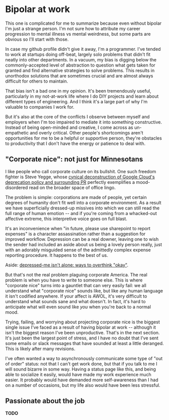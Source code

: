 # Bipolar at work
This one is complicated for me to summarize because even without bipolar I'm just a strange person. I'm not sure how to attribute my career progression to mental illness vs mental weirdness, but some parts are obvious so I'll start with those.

In case my github profile didn't give it away, I'm a programmer. I've tended to work at startups doing off-beat, largely solo problems that didn't fit neatly into other departments. In a vacuum, my bias is digging below the commonly-accepted level of abstraction to question what gets taken for granted and find alternative strategies to solve problems. This results in unorthodox solutions that are sometimes crucial and are almost always difficult for others to maintain.

That bias isn't a bad one in my opinion. It's been tremendously useful, particularly in my not-at-work life where I do DIY projects and learn about different types of engineering. And I think it's a large part of why I'm valuable to companies I work for.

But it's also at the core of the conflicts I observe between myself and employers when I'm too impaired to mediate it into something constructive. Instead of being open-minded and creative, I come across as un-empathetic and overly critical. Other people's shortcomings aren't opportunities for me to be a helpful or supportive person, they're obstacles to productivity that I don't have the energy or patience to deal with.


## "Corporate nice": not just for Minnesotans
I like people who call corporate culture on its bullshit. One such freedom fighter is Steve Yegge, whose [cynical deconstruction of Google Cloud's deprecation policy and surrounding PR](https://medium.com/@steve.yegge/dear-google-cloud-your-deprecation-policy-is-killing-you-ee7525dc05dc) perfectly exemplifies a mood-disordered read on the broader space of office lingo.

The problem is simple: corporations are made of people, yet certain degrees of humanity don't fit well into a corporate environment. As a result we have superficially dressed-up missives into which we can still read the full range of human emotion -- and if you're coming from a whacked-out affective extreme, this interpretive voice goes on full blast.

It's an inconvenience when "in future, please use sharepoint to report expenses" is a character assassination rather than a suggestion for improved workflow. Depression can be a real downer, leaving one to wish the sender had included an aside about us being a lovely person really, just with an adorably misguided sense of the admittedly complex expense reporting procedure. It happens to the best of us.

Aside: [depressed-me isn't alone: ways to overthink "okay"](https://www.insidehook.com/article/advice/the-difference-between-texting-k-ok-kk-explained).

But that's not the real problem plaguing corporate America. The real problem is when you have to write to someone else. This is where "corporate nice" turns into a gauntlet that can very easily fail: we all understand what "corporate nice" sounds like, but like any human language it isn't codified anywhere. If your affect is AWOL, it's very difficult to understand what sounds sane and what doesn't. In fact, it's hard to anticipate what will even sound like _you_ when you're back to a normal mood.

Trying, failing, and worrying about projecting corporate nice is the biggest single issue I've faced as a result of having bipolar at work -- although it isn't the biggest reason I've been unproductive. That's in the next section. It's just been the largest point of stress, and I have no doubt that I've sent some emails or slack messages that have sounded at least a little deranged. This is likely after many revisions.

I've often wanted a way to asynchronously communicate some type of "out of order" status: not that I can't get work done, but that if you talk to me I will sound bizarre in some way. Having a status page like this, and being able to socialize it easily, would have made my work experience much easier. It probably would have demanded more self-awareness than I had on a number of occasions, but my life also would have been less stressful.


## Passionate about the job
**TODO**
